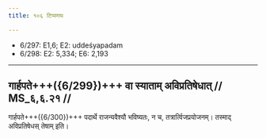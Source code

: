 ```yaml
---
title: १०६ टिप्पणयः

---
```

- 6/297: E1,6; E2: uddeśyapadam
- 6/298: E2: 5,334; E6: 2,193

____________________________________________


## गार्हपते+++({6/299})+++ वा स्याताम् अविप्रतिषेधात् // MS_६,६.२१ //

गार्हपते+++({6/300})+++ पदार्थे राजन्यवैश्यौ भविष्यतः, न च, तत्रार्त्विजप्रयोजनम्। तस्माद् अविप्रतिषेधस् तेषाम् इति।
